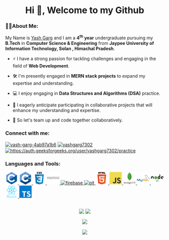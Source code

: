 <h1 align="center">Hi 👋, Welcome to my Github</h1>


<h3><b>🙋‍♂️About Me:</b></h3>
My Name is <a href="https://www.linkedin.com/in/yash-garg-4ab97a1b6/">Yash Garg</a> and I am a <b>4<sup>th</sup> year</b> undergraduate pursuing my <b>B.Tech</b> in <b>Computer Science & Engineering</b> from <b>Jaypee University of Information Technology, Solan , Himachal Pradesh</b>.<br>

- ⚡  I have a strong passion for tackling challenges and engaging in the field of **Web Development**.

- 🛠  I'm presently engaged in **MERN stack projects** to expand my expertise and understanding.

- 💻  I enjoy engaging in **Data Structures and Algorithms (DSA)** practice.

- 🤝 I eagerly anticipate participating in collaborative projects that will enhance my understanding and expertise.

- 💬 So let's team up and code together collaboratively.



<h3 align="left">Connect with me:</h3>
<p align="left">
<a href="https://linkedin.com/in/yash-garg-4ab97a1b6" target="blank"><img align="center" src="https://raw.githubusercontent.com/rahuldkjain/github-profile-readme-generator/master/src/images/icons/Social/linked-in-alt.svg" alt="yash-garg-4ab97a1b6" height="30" width="40" /></a>
<a href="https://www.leetcode.com/yashgarg7302" target="blank"><img align="center" src="https://raw.githubusercontent.com/rahuldkjain/github-profile-readme-generator/master/src/images/icons/Social/leet-code.svg" alt="yashgarg7302" height="30" width="40" /></a>
 <a href="https://auth.geeksforgeeks.org/user/yashgarg7302" target="blank"><img align="center" src="https://raw.githubusercontent.com/rahuldkjain/github-profile-readme-generator/master/src/images/icons/Social/geeks-for-geeks.svg" alt="https://auth.geeksforgeeks.org/user/yashgarg7302/practice" height="30" width="40" /></a>
</p>



<h3 align="left">Languages and Tools:</h3>
<p align="left"> <a href="https://www.cprogramming.com/" target="_blank" rel="noreferrer"> <img src="https://raw.githubusercontent.com/devicons/devicon/master/icons/c/c-original.svg" alt="c" width="40" height="40"/> </a> <a href="https://www.w3schools.com/cpp/" target="_blank" rel="noreferrer"> <img src="https://raw.githubusercontent.com/devicons/devicon/master/icons/cplusplus/cplusplus-original.svg" alt="cplusplus" width="40" height="40"/> </a> <a href="https://www.w3schools.com/css/" target="_blank" rel="noreferrer"> <img src="https://raw.githubusercontent.com/devicons/devicon/master/icons/css3/css3-original-wordmark.svg" alt="css3" width="40" height="40"/> </a> <a href="https://expressjs.com" target="_blank" rel="noreferrer"> <img src="https://raw.githubusercontent.com/devicons/devicon/master/icons/express/express-original-wordmark.svg" alt="express" width="40" height="40"/> </a> <a href="https://firebase.google.com/" target="_blank" rel="noreferrer"> <img src="https://www.vectorlogo.zone/logos/firebase/firebase-icon.svg" alt="firebase" width="40" height="40"/> </a> <a href="https://git-scm.com/" target="_blank" rel="noreferrer"> <img src="https://www.vectorlogo.zone/logos/git-scm/git-scm-icon.svg" alt="git" width="40" height="40"/> </a> <a href="https://www.w3.org/html/" target="_blank" rel="noreferrer"> <img src="https://raw.githubusercontent.com/devicons/devicon/master/icons/html5/html5-original-wordmark.svg" alt="html5" width="40" height="40"/> </a> <a href="https://developer.mozilla.org/en-US/docs/Web/JavaScript" target="_blank" rel="noreferrer"> <img src="https://raw.githubusercontent.com/devicons/devicon/master/icons/javascript/javascript-original.svg" alt="javascript" width="40" height="40"/> </a> <a href="https://www.mongodb.com/" target="_blank" rel="noreferrer"> <img src="https://raw.githubusercontent.com/devicons/devicon/master/icons/mongodb/mongodb-original-wordmark.svg" alt="mongodb" width="40" height="40"/> </a> <a href="https://www.mysql.com/" target="_blank" rel="noreferrer"> <img src="https://raw.githubusercontent.com/devicons/devicon/master/icons/mysql/mysql-original-wordmark.svg" alt="mysql" width="40" height="40"/> </a> <a href="https://nodejs.org" target="_blank" rel="noreferrer"> <img src="https://raw.githubusercontent.com/devicons/devicon/master/icons/nodejs/nodejs-original-wordmark.svg" alt="nodejs" width="40" height="40"/> </a> <a href="https://reactjs.org/" target="_blank" rel="noreferrer"> <img src="https://raw.githubusercontent.com/devicons/devicon/master/icons/react/react-original-wordmark.svg" alt="react" width="40" height="40"/> </a> <a href="https://www.typescriptlang.org/" target="_blank" rel="noreferrer"> <img src="https://raw.githubusercontent.com/devicons/devicon/master/icons/typescript/typescript-original.svg" alt="typescript" width="40" height="40"/> </a> </p>
<br>
<div align="center">
 <span >
  <img src="https://github-readme-stats.vercel.app/api?username=yashgarg7302&show_icons=true&theme=dark" width="400px"/>
 <img src="https://github-readme-streak-stats.herokuapp.com/?user=yashgarg7302&show_icons=true&theme=dark" width="400px"/>
</span>

<span ></span>
 
<p align="center" ><img src="https://github-readme-stats.vercel.app/api/top-langs/?username=yashgarg7302&theme=dark&layout=compact"/></p>

![](https://activity-graph.herokuapp.com/graph?username=yashgarg7302&theme=react-dark&hide_border=true)
</div>
